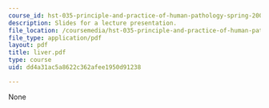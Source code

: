 ```yaml
---
course_id: hst-035-principle-and-practice-of-human-pathology-spring-2003
description: Slides for a lecture presentation.
file_location: /coursemedia/hst-035-principle-and-practice-of-human-pathology-spring-2003/dd4a31ac5a8622c362afee1950d91238_liver.pdf
file_type: application/pdf
layout: pdf
title: liver.pdf
type: course
uid: dd4a31ac5a8622c362afee1950d91238

---
```

None